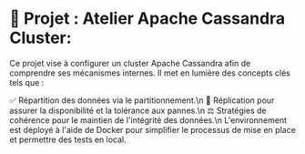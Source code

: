 # 📌 Projet : Atelier Apache Cassandra Cluster:
Ce projet vise à configurer un cluster Apache Cassandra afin de comprendre ses mécanismes internes.
Il met en lumière des concepts clés tels que :

✅ Répartition des données via le partitionnement.\n
🔄 Réplication pour assurer la disponibilité et la tolérance aux pannes.\n
⚖️ Stratégies de cohérence pour le maintien de l'intégrité des données.\n
L'environnement est déployé à l'aide de Docker pour simplifier le processus de mise en place et permettre des tests en local.
